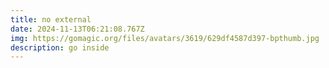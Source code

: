 ```yaml
---
title: no external
date: 2024-11-13T06:21:08.767Z
img: https://gomagic.org/files/avatars/3619/629df4587d397-bpthumb.jpg
description: go inside
---
```

